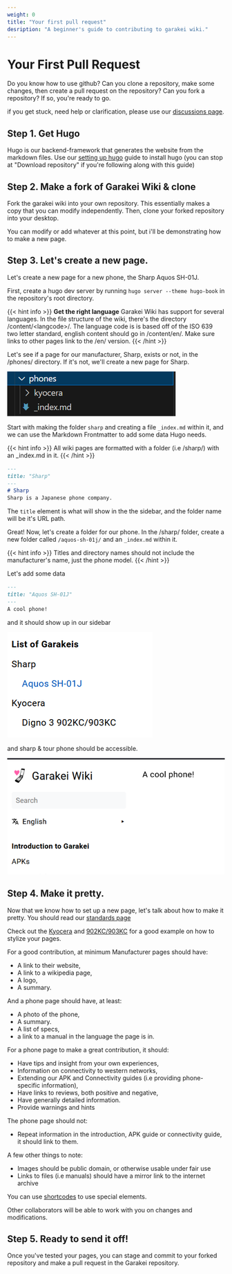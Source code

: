 ```yaml
---
weight: 0
title: "Your first pull request"
desription: "A beginner's guide to contributing to garakei wiki."
---
```

# Your First Pull Request
Do you know how to use github? Can you clone a repository, make some changes, then create a pull request on the repository? Can you fork a repository? If so, you're ready to go.

if you get stuck, need help or clarification, please use our [discussions page](https://github.com/false-fox/garakei-wiki/discussions).

## Step 1. Get Hugo
Hugo is our backend-framework that generates the website from the markdown files. Use our [setting up hugo](/en/contribute/setup/) guide to install hugo (you can stop at "Download repository" if you're following along with this guide)

## Step 2. Make a fork of Garakei Wiki & clone
Fork the garakei wiki into your own repository. This essentially makes a copy that you can modify independently. Then, clone your forked repository into your desktop.

You can modify or add whatever at this point, but i'll be demonstrating how to make a new page. 
## Step 3. Let's create a new page.
Let's create a new page for a new phone, the Sharp Aquos SH-01J. 

First, create a hugo dev server by running `hugo server --theme hugo-book` in the repository's root directory.

{{< hint info >}}
**Get the right language**
Garakei Wiki has support for several languages. In the file structure of the wiki, there's  the directory /content/\<langcode>/. The language code is is based off of the ISO 639 two letter standard, english content should go in /content/en/. Make sure links to other pages link to the /en/ version.
{{< /hint >}}


Let's see if a page for our manufacturer, Sharp, exists or not, in the /phones/ directory. If it's not, we'll create a new page for Sharp.

![Alt text](image.png)

Start with making the folder `sharp` and creating a file `_index.md` within it, and we can use the Markdown Frontmatter to add some data Hugo needs.

{{< hint info >}}
All wiki pages are formatted with a folder (i.e /sharp/) with an _index.md in it.
{{< /hint >}}

```markdown
---
title: "Sharp"
---
# Sharp
Sharp is a Japanese phone company.
```
The `title` element is what will show in the the sidebar, and the folder name will be it's URL path.

Great! Now, let's create a folder for our phone. In the /sharp/ folder, create a new folder called `/aquos-sh-01j/` and an `_index.md` within it.

{{< hint info >}}
Titles and directory names should not include the manufacturer's name, just the phone model.
{{< /hint >}}

Let's add some data
```md
---
title: "Aquos SH-01J"
---
A cool phone!
```
and it should show up in our sidebar

![Alt text](image-2.png)

and sharp & tour phone should be accessible.

![Alt text](image-3.png)

## Step 4. Make it pretty.
Now that we know how to set up a new page, let's talk about how to make it pretty. You should read our [standards page](/en/contribute/standards/)

Check out the [Kyocera](/en/phones/kyocera/) and [902KC/903KC](/en/phones/kyocera/Digno%203%2090XKC/) for a good example on how to stylize your pages.

For a good contribution, at minimum Manufacturer pages should have:
- A link to their website,
- A link to a wikipedia page,
- A logo,
- A summary.

And a phone page should have, at least:

- A photo of the phone,
- A summary.
- A list of specs,
- a link to a manual in the language the page is in.

For a phone page to make a great contribution, it should:
- Have tips and insight from your own experiences,
- Information on connectivity to western networks,
- Extending our APK and Connectivity guides (i.e providing phone-specific information),
- Have links to reviews, both positive and negative,
- Have generally detailed information.
- Provide warnings and hints

The phone page should not:
- Repeat information in the introduction, APK guide or connectivity guide, it should link to them.

A few other things to note:
- Images should be public domain, or otherwise usable under fair use
- Links to files (i.e manuals) should have a mirror link to the internet archive

You can use [shortcodes](/en/shortcodes/) to use special elements.

Other collaborators will be able to work with you on changes and modifications.
## Step 5. Ready to send it off!

Once you've tested your pages, you can stage and commit to your forked repository and make a pull request in the Garakei repository. 